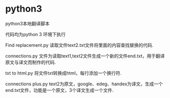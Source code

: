 # python3
python3本地翻译脚本

代码均为python 3 环境下执行 

Find replacement.py 读取文件text2.txt文件将里面的内容查找替换的代码.

connections.py 文件为读取text1,text2文件生成一个新的文件end.txt，用于翻译原文与译文而制作的代码.

txt to html.py 将文件txt转换成html，每行添加一个换行符.

connections plus.py text2为原文，google、edeg、handex为译文，生成一个end.txt文件，功能是一个原文，3个译文生成一个文件.

